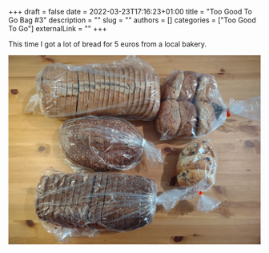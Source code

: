+++ 
draft = false
date = 2022-03-23T17:16:23+01:00
title = "Too Good To Go Bag #3"
description = ""
slug = ""
authors = []
categories = ["Too Good To Go"]
externalLink = ""
+++

This time I got a lot of bread for 5 euros from a local bakery.

![Too Good To Go bag 3](/images/too-good-to-go-3.jpeg)
